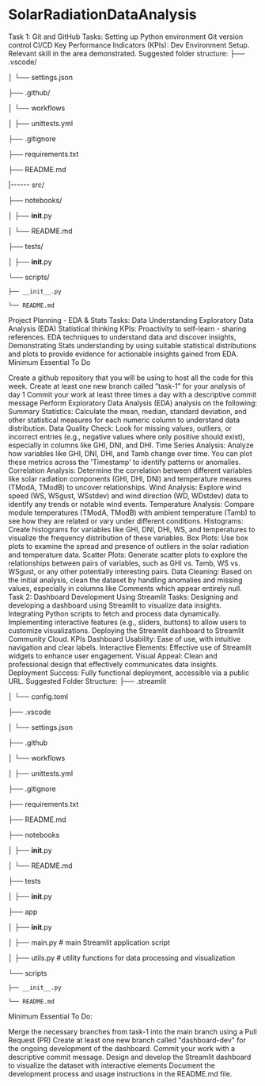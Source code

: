 # SolarRadiationDataAnalysis

Task 1:
Git and GitHub
Tasks: 
Setting up Python environment
Git version control 
CI/CD 
Key Performance Indicators (KPIs):
Dev Environment Setup.
Relevant skill in the area demonstrated.
Suggested folder structure:
├── .vscode/

│   └── settings.json

├── .github/

│   └── workflows

│       ├── unittests.yml

├── .gitignore

├── requirements.txt

├── README.md

 |------ src/

├── notebooks/

│   ├── __init__.py

│   └── README.md

├── tests/

│   ├── __init__.py

└── scripts/

    ├── __init__.py

    └── README.md

Project Planning - EDA & Stats
Tasks: 
Data Understanding
Exploratory Data Analysis (EDA)
Statistical thinking
KPIs:
Proactivity to self-learn - sharing references.
EDA techniques to understand data and discover insights,
Demonstrating Stats understanding by using suitable statistical distributions and plots to provide evidence for actionable insights gained from EDA.
Minimum Essential To Do

Create a github repository that you will be using to host all the code for this week.
Create at least one new branch called ”task-1” for your analysis of day 1
Commit your work at least three times a day with a descriptive commit message
Perform Exploratory Data Analysis (EDA) analysis on the following:
Summary Statistics: Calculate the mean, median, standard deviation, and other statistical measures for each numeric column to understand data distribution.
Data Quality Check: Look for missing values, outliers, or incorrect entries (e.g., negative values where only positive should exist), especially in columns like GHI, DNI, and DHI.
Time Series Analysis: Analyze how variables like GHI, DNI, DHI, and Tamb change over time. You can plot these metrics across the 'Timestamp' to identify patterns or anomalies.
Correlation Analysis: Determine the correlation between different variables like solar radiation components (GHI, DHI, DNI) and temperature measures (TModA, TModB) to uncover relationships.
Wind Analysis: Explore wind speed (WS, WSgust, WSstdev) and wind direction (WD, WDstdev) data to identify any trends or notable wind events.
Temperature Analysis: Compare module temperatures (TModA, TModB) with ambient temperature (Tamb) to see how they are related or vary under different conditions.
Histograms: Create histograms for variables like GHI, DNI, DHI, WS, and temperatures to visualize the frequency distribution of these variables.
Box Plots: Use box plots to examine the spread and presence of outliers in the solar radiation and temperature data.
Scatter Plots: Generate scatter plots to explore the relationships between pairs of variables, such as GHI vs. Tamb, WS vs. WSgust, or any other potentially interesting pairs.
Data Cleaning: Based on the initial analysis, clean the dataset by handling anomalies and missing values, especially in columns like Comments which appear entirely null.
Task 2:
Dashboard Development Using Streamlit
Tasks:
Designing and developing a dashboard using Streamlit to visualize data insights.
Integrating Python scripts to fetch and process data dynamically.
Implementing interactive features (e.g., sliders, buttons) to allow users to customize visualizations.
Deploying the Streamlit dashboard to Streamlit Community Cloud. 
KPIs
Dashboard Usability: Ease of use, with intuitive navigation and clear labels.
Interactive Elements: Effective use of Streamlit widgets to enhance user engagement.
Visual Appeal: Clean and professional design that effectively communicates data insights.
Deployment Success: Fully functional deployment, accessible via a public URL.
Suggested Folder Structure:
├── .streamlit

│   └── config.toml

├── .vscode

│   └── settings.json

├── .github

│   └── workflows

│       ├── unittests.yml

├── .gitignore

├── requirements.txt

├── README.md

├── notebooks

│   ├── __init__.py

│   └── README.md

├── tests

│   ├── __init__.py

├── app

│   ├── __init__.py

│   ├── main.py  # main Streamlit application script

│   ├── utils.py  # utility functions for data processing and visualization

└── scripts

    ├── __init__.py

    └── README.md

Minimum Essential To Do:

Merge the necessary branches from task-1 into the main branch using a Pull Request (PR)
Create at least one new branch called "dashboard-dev" for the ongoing development of the dashboard.
Commit your work with a descriptive commit message.
Design and develop the Streamlit dashboard to visualize the dataset with interactive elements
Document the development process and usage instructions in the README.md file.
